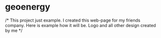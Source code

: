 # geoenergy
/*
This project just example. 
I created this web-page for my friends company.
Here is example how it will be.
Logo and all other design created by me
*/
